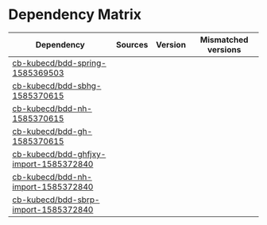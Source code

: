 # Dependency Matrix

Dependency | Sources | Version | Mismatched versions
---------- | ------- | ------- | -------------------
[cb-kubecd/bdd-spring-1585369503](https://github.com/cb-kubecd/bdd-spring-1585369503.git) |  | []() | 
[cb-kubecd/bdd-sbhg-1585370615](https://github.com/cb-kubecd/bdd-sbhg-1585370615.git) |  | []() | 
[cb-kubecd/bdd-nh-1585370615](https://github.com/cb-kubecd/bdd-nh-1585370615.git) |  | []() | 
[cb-kubecd/bdd-gh-1585370615](https://github.com/cb-kubecd/bdd-gh-1585370615.git) |  | []() | 
[cb-kubecd/bdd-ghfjxy-import-1585372840](https://github.com/cb-kubecd/bdd-ghfjxy-import-1585372840.git) |  | []() | 
[cb-kubecd/bdd-nh-import-1585372840](https://github.com/cb-kubecd/bdd-nh-import-1585372840.git) |  | []() | 
[cb-kubecd/bdd-sbrp-import-1585372840](https://github.com/cb-kubecd/bdd-sbrp-import-1585372840.git) |  | []() | 

